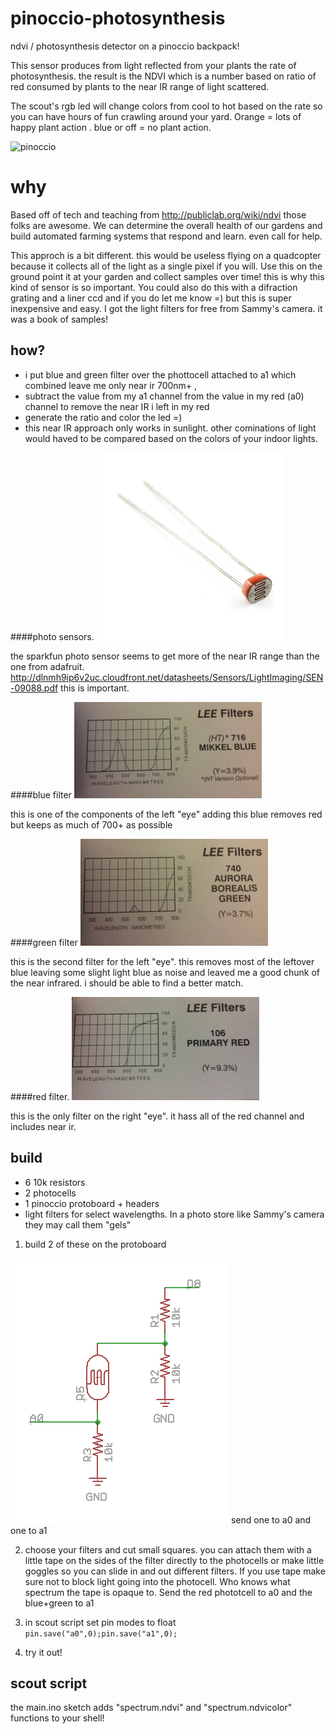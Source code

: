 pinoccio-photosynthesis
=======================

ndvi / photosynthesis detector on a pinoccio backpack!

This sensor produces from light reflected from your plants the rate of photosynthesis. the result is the NDVI which is a number based on ratio of red consumed by plants to the near IR range of light scattered.

The scout's rgb led will change colors from cool to hot based on the rate so you can have hours of fun crawling around your yard. Orange = lots of happy plant action . blue or off = no plant action. 


![pinoccio](./animation3.gif)

# why

Based off of tech and teaching from http://publiclab.org/wiki/ndvi those folks are awesome. We can determine the overall health of our gardens and build automated farming systems that respond and learn. even call for help.

This approch is a bit different. this would be useless flying on a quadcopter because it collects all of the light as a single pixel if you will. Use this on the ground point it at your garden and collect samples over time! this is why this kind of sensor is so important. You could also do this with a difraction grating and a liner ccd and if you do let me know =) but this is super inexpensive and easy. I got the light filters for free from Sammy's camera. it was a book of samples!

## how?

- i put blue and green filter over the phottocell attached to a1 which combined leave me only near ir 700nm+ , 
- subtract the value from my a1 channel from the value in my red (a0) channel to remove the near IR i left in my red
- generate the ratio and color the led =)
- this near IR approach only works in sunlight. other cominations of light would haved to be compared based on the colors of your indoor lights.

####photo sensors.
[![photo sensor](./photo_sensor.jpg)](https://www.sparkfun.com/products/9088)

the sparkfun photo sensor seems to get more of the near IR range than the one from adafruit. http://dlnmh9ip6v2uc.cloudfront.net/datasheets/Sensors/LightImaging/SEN-09088.pdf
this is important.

####blue filter
![photo sensor](./blue_filter.jpg)

this is one of the components of the left "eye" adding this blue removes red but keeps as much of 700+ as possible

####green filter
![photo sensor](./green_filter.jpg)

this is the second filter for the left "eye". this removes most of the leftover blue leaving some slight light blue as noise and leaved me a good chunk of the near infrared. i should be able to find a better match.

####red filter.
![photo sensor](./red_filter.jpg)

this is the only filter on the right "eye". it hass all of the red channel and includes near ir.

## build

- 6 10k resistors
- 2 photocells
- 1 pinoccio protoboard + headers
- light filters for select wavelengths. In a photo store like Sammy's camera they may call them "gels"


1. build 2 of these on the protoboard

![voltage divder](./voltage_divider_schematic.png)
send one to a0 and one to a1

2. choose your filters and cut small squares. you can attach them with a little tape on the sides of the filter directly to the photocells or make little goggles so you can slide in and out different filters. If you use tape make sure not to block light going into the photocell. Who knows what spectrum the tape is opaque to. Send the red phototcell to a0 and the blue+green to a1

3. in scout script set pin modes to float `pin.save("a0",0);pin.save("a1",0);`

4. try it out!


## scout script

the main.ino sketch adds "spectrum.ndvi" and "spectrum.ndvicolor" functions to your shell!
